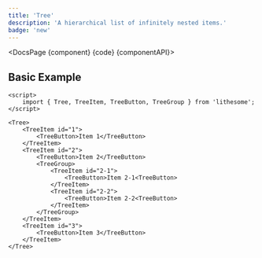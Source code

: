 ```yaml
---
title: 'Tree'
description: 'A hierarchical list of infinitely nested items.'
badge: 'new'
---
```


<script>
	import {DocsPage} from '$site/index.ts';

	import componentAPI from './api';
	import {default as component} from './component.svelte';
	import {default as code} from './component.svelte?raw';
</script>

<DocsPage {component} {code} {componentAPI}>

## Basic Example

```svelte
<script>
	import { Tree, TreeItem, TreeButton, TreeGroup } from 'lithesome';
</script>

<Tree>
	<TreeItem id="1">
		<TreeButton>Item 1</TreeButton>
	</TreeItem>
	<TreeItem id="2">
		<TreeButton>Item 2</TreeButton>
		<TreeGroup>
			<TreeItem id="2-1">
				<TreeButton>Item 2-1<TreeButton>
			</TreeItem>
			<TreeItem id="2-2">
				<TreeButton>Item 2-2<TreeButton>
			</TreeItem>
		</TreeGroup>
	</TreeItem>
	<TreeItem id="3">
		<TreeButton>Item 3</TreeButton>
	</TreeItem>
</Tree>
```

</DocsPage>
